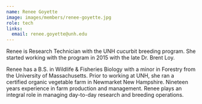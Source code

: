 ```yaml
---
name: Renee Goyette 
image: images/members/renee-goyette.jpg
role: tech
links:
  email: renee.goyette@unh.edu 
---
```


Renee is Research Technician with the UNH cucurbit breeding program.
She started working with the program in 2015 with the late Dr. Brent Loy.

Renee has a B.S. in Wildlife & Fisheries Biology with a minor in Forestry from the University of Massachusetts.
Prior to working at UNH, she ran a certified organic vegetable farm in Newmarket New Hampshire.
Nineteen years experience in farm production and management. 
Renee plays an integral role in managing day-to-day research and breeding operations.
